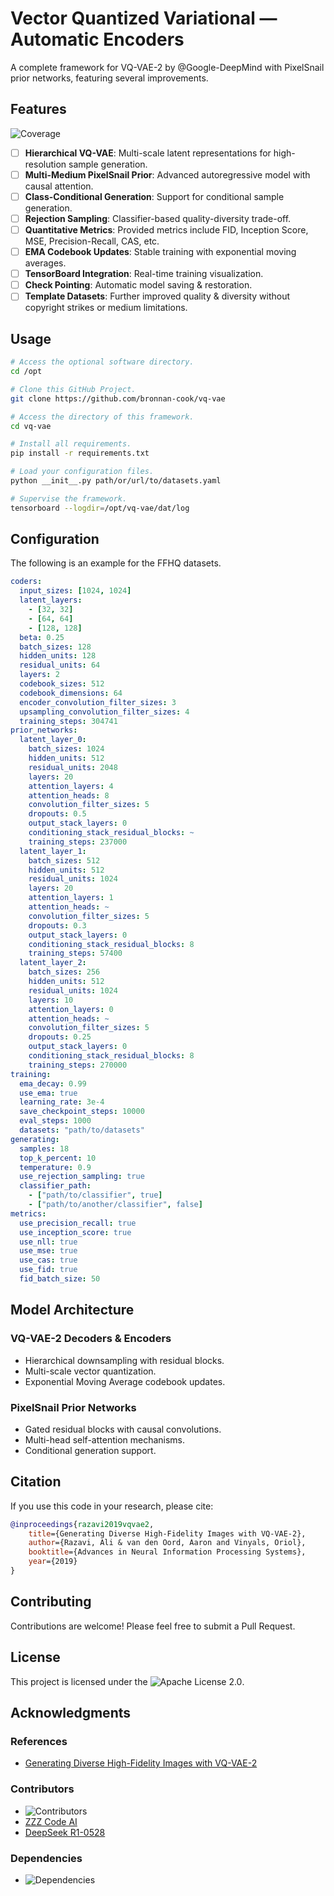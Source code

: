 # Vector Quantized Variational — Automatic Encoders

A complete framework for VQ-VAE-2 by @Google-DeepMind with PixelSnail prior networks, featuring several improvements.

## Features

![Coverage](https://img.shields.io/scrutinizer/coverage/g/Bronnan-Cook/VQ-VAE)  

- [ ] **Hierarchical VQ-VAE**: Multi-scale latent representations for high-resolution sample generation.
- [ ] **Multi-Medium PixelSnail Prior**: Advanced autoregressive model with causal attention.
- [ ] **Class-Conditional Generation**: Support for conditional sample generation.
- [ ] **Rejection Sampling**: Classifier-based quality-diversity trade-off.
- [ ] **Quantitative Metrics**: Provided metrics include FID, Inception Score, MSE, Precision-Recall, CAS, etc.
- [ ] **EMA Codebook Updates**: Stable training with exponential moving averages.
- [ ] **TensorBoard Integration**: Real-time training visualization.
- [ ] **Check Pointing**: Automatic model saving & restoration.
- [ ] **Template Datasets**: Further improved quality & diversity without copyright strikes or medium limitations.

## Usage

```bash
# Access the optional software directory.
cd /opt

# Clone this GitHub Project.
git clone https://github.com/bronnan-cook/vq-vae

# Access the directory of this framework.
cd vq-vae

# Install all requirements.
pip install -r requirements.txt

# Load your configuration files.
python __init__.py path/or/url/to/datasets.yaml

# Supervise the framework.
tensorboard --logdir=/opt/vq-vae/dat/log
```

## Configuration

The following is an example for the FFHQ datasets.

```yaml ffhq_1024.yaml
coders:
  input_sizes: [1024, 1024]
  latent_layers:
    - [32, 32]
    - [64, 64]
    - [128, 128]
  beta: 0.25
  batch_sizes: 128
  hidden_units: 128
  residual_units: 64
  layers: 2
  codebook_sizes: 512
  codebook_dimensions: 64
  encoder_convolution_filter_sizes: 3
  upsampling_convolution_filter_sizes: 4
  training_steps: 304741
prior_networks:
  latent_layer_0:
    batch_sizes: 1024
    hidden_units: 512
    residual_units: 2048
    layers: 20
    attention_layers: 4
    attention_heads: 8
    convolution_filter_sizes: 5
    dropouts: 0.5
    output_stack_layers: 0
    conditioning_stack_residual_blocks: ~
    training_steps: 237000
  latent_layer_1:
    batch_sizes: 512
    hidden_units: 512
    residual_units: 1024
    layers: 20
    attention_layers: 1
    attention_heads: ~
    convolution_filter_sizes: 5
    dropouts: 0.3
    output_stack_layers: 0
    conditioning_stack_residual_blocks: 8
    training_steps: 57400
  latent_layer_2:
    batch_sizes: 256
    hidden_units: 512
    residual_units: 1024
    layers: 10
    attention_layers: 0
    attention_heads: ~
    convolution_filter_sizes: 5
    dropouts: 0.25
    output_stack_layers: 0
    conditioning_stack_residual_blocks: 8
    training_steps: 270000
training:
  ema_decay: 0.99
  use_ema: true
  learning_rate: 3e-4
  save_checkpoint_steps: 10000
  eval_steps: 1000
  datasets: "path/to/datasets"
generating:
  samples: 18
  top_k_percent: 10
  temperature: 0.9
  use_rejection_sampling: true
  classifier_path:
    - ["path/to/classifier", true]
    - ["path/to/another/classifier", false]
metrics:
  use_precision_recall: true
  use_inception_score: true
  use_nll: true
  use_mse: true
  use_cas: true
  use_fid: true
  fid_batch_size: 50
```

## Model Architecture

### VQ-VAE-2 Decoders & Encoders

- Hierarchical downsampling with residual blocks.
- Multi-scale vector quantization.
- Exponential Moving Average codebook updates.

### PixelSnail Prior Networks

- Gated residual blocks with causal convolutions.
- Multi-head self-attention mechanisms.
- Conditional generation support.

## Citation

If you use this code in your research, please cite:

```bibtex
@inproceedings{razavi2019vqvae2,
	title={Generating Diverse High-Fidelity Images with VQ-VAE-2},
	author={Razavi, Ali & van den Oord, Aaron and Vinyals, Oriol},
	booktitle={Advances in Neural Information Processing Systems},
	year={2019}
}
```

## Contributing

Contributions are welcome! Please feel free to submit a Pull Request.

## License

This project is licensed under the ![Apache License 2.0](https://img.shields.io/github/license/Bronnan-Cook/VQ-VAE).

## Acknowledgments

### References

- [Generating Diverse High-Fidelity Images with VQ-VAE-2](https://papers.nips.cc/paper_files/paper/2019/hash/5f8e2fa1718d1bbcadf1cd9c7a54fb8c-Abstract.html)

### Contributors

- ![Contributors](https://img.shields.io/github/all-contributors/Bronnan-Cook/VQ-VAE)
- [ZZZ Code AI](https://www.instagram.com/jonathan_magnan/)
- [DeepSeek R1-0528](https://chat.deepseek.com/)

### Dependencies

- ![Dependencies](https://img.shields.io/librariesio/github/Bronnan-Cook/VQ-VAE)

